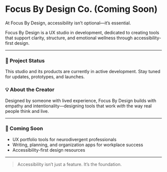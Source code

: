 # Focus By Design Co. (Coming Soon)

At Focus By Design, accessibility isn’t optional—it’s essential.

Focus By Design is a UX studio in development, dedicated to creating tools that support clarity, structure, and emotional wellness through accessibility-first design.

---

### 🌱 Project Status
This studio and its products are currently in active development. Stay tuned for updates, prototypes, and launches.

### 💡 About the Creator
Designed by someone with lived experience, Focus By Design builds with empathy and intentionality—designing tools that work *with* the way real people think and live.

---

### 📌 Coming Soon
- UX portfolio tools for neurodivergent professionals  
- Writing, planning, and organization apps for workplace success  
- Accessibility-first design resources  

---

> Accessibility isn’t just a feature. It’s the foundation.


